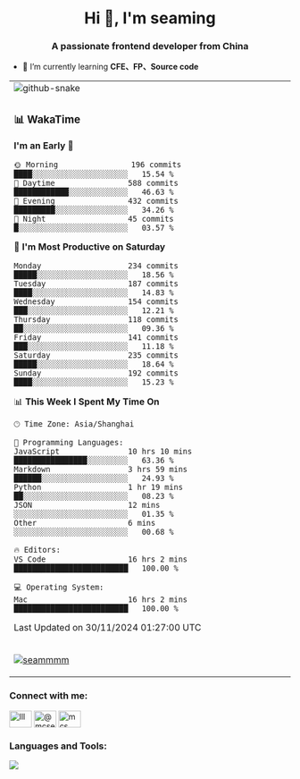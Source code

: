 <h1 align="center">Hi 👋, I'm seaming</h1>
<h3 align="center">A passionate frontend developer from China</h3>

- 🌱 I’m currently learning **CFE、FP、Source code**

<div align="center">

<table>

<tr><td>
  <img alt="github-snake" src="profile-snake-contrib/github-user-contribution.svg"/>
</td></tr>

<tr><td>

### 📊 WakaTime

<!--START_SECTION:waka-->
**I'm an Early 🐤** 

```text
🌞 Morning                196 commits         ████░░░░░░░░░░░░░░░░░░░░░   15.54 % 
🌆 Daytime                588 commits         ████████████░░░░░░░░░░░░░   46.63 % 
🌃 Evening                432 commits         █████████░░░░░░░░░░░░░░░░   34.26 % 
🌙 Night                  45 commits          █░░░░░░░░░░░░░░░░░░░░░░░░   03.57 % 
```
📅 **I'm Most Productive on Saturday** 

```text
Monday                   234 commits         █████░░░░░░░░░░░░░░░░░░░░   18.56 % 
Tuesday                  187 commits         ████░░░░░░░░░░░░░░░░░░░░░   14.83 % 
Wednesday                154 commits         ███░░░░░░░░░░░░░░░░░░░░░░   12.21 % 
Thursday                 118 commits         ██░░░░░░░░░░░░░░░░░░░░░░░   09.36 % 
Friday                   141 commits         ███░░░░░░░░░░░░░░░░░░░░░░   11.18 % 
Saturday                 235 commits         █████░░░░░░░░░░░░░░░░░░░░   18.64 % 
Sunday                   192 commits         ████░░░░░░░░░░░░░░░░░░░░░   15.23 % 
```


📊 **This Week I Spent My Time On** 

```text
🕑︎ Time Zone: Asia/Shanghai

💬 Programming Languages: 
JavaScript               10 hrs 10 mins      ████████████████░░░░░░░░░   63.36 % 
Markdown                 3 hrs 59 mins       ██████░░░░░░░░░░░░░░░░░░░   24.93 % 
Python                   1 hr 19 mins        ██░░░░░░░░░░░░░░░░░░░░░░░   08.23 % 
JSON                     12 mins             ░░░░░░░░░░░░░░░░░░░░░░░░░   01.35 % 
Other                    6 mins              ░░░░░░░░░░░░░░░░░░░░░░░░░   00.68 % 

🔥 Editors: 
VS Code                  16 hrs 2 mins       █████████████████████████   100.00 % 

💻 Operating System: 
Mac                      16 hrs 2 mins       █████████████████████████   100.00 % 
```


 Last Updated on 30/11/2024 01:27:00 UTC
<!--END_SECTION:waka-->

</td></tr>

<tr><td>
  <p align="left"> <a href="https://github.com/ryo-ma/github-profile-trophy"><img src="https://github-profile-trophy.vercel.app/?username=seammmm" alt="seammmm" /></a> </p>
</td></tr>
</table>

<h3 align="left">Connect with me:</h3>
<p align="left">
<a href="https://dev.to/lll" target="blank"><img align="center" src="https://raw.githubusercontent.com/rahuldkjain/github-profile-readme-generator/master/src/images/icons/Social/devto.svg" alt="lll" height="30" width="40" /></a>
<a href="https://medium.com/@mcseaming" target="blank"><img align="center" src="https://raw.githubusercontent.com/rahuldkjain/github-profile-readme-generator/master/src/images/icons/Social/medium.svg" alt="@mcseaming" height="30" width="40" /></a>
<a href="https://www.leetcode.com/mcs" target="blank"><img align="center" src="https://raw.githubusercontent.com/rahuldkjain/github-profile-readme-generator/master/src/images/icons/Social/leet-code.svg" alt="mcs" height="30" width="40" /></a>
</p>

<h3 align="left">Languages and Tools:</h3>
<img align="left" src="https://skillicons.dev/icons?i=sass,ts,jest,express,nuxt,firebase,gatsby,js,vue,react,redux,docker,discord,mongodb,stackoverflow,idea,git,vscode,github,gitlab,figma,vite,svg,next,gulp,webpack,bootstrap,jquery,swift,prisma" />
